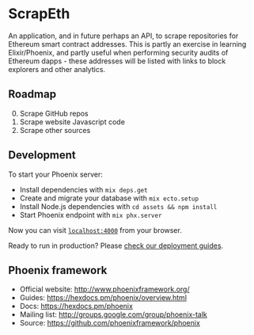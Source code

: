 # ScrapEth

An application, and in future perhaps an API, to scrape repositories for Ethereum smart contract addresses. This is partly an exercise in learning Elixir/Phoenix, and partly useful when performing security audits of Ethereum dapps - these addresses will be listed with links to block explorers and other analytics.

## Roadmap

0. Scrape GitHub repos
1. Scrape website Javascript code
2. Scrape other sources

## Development

To start your Phoenix server:

  * Install dependencies with `mix deps.get`
  * Create and migrate your database with `mix ecto.setup`
  * Install Node.js dependencies with `cd assets && npm install`
  * Start Phoenix endpoint with `mix phx.server`

Now you can visit [`localhost:4000`](http://localhost:4000) from your browser.

Ready to run in production? Please [check our deployment guides](https://hexdocs.pm/phoenix/deployment.html).

## Phoenix framework

  * Official website: http://www.phoenixframework.org/
  * Guides: https://hexdocs.pm/phoenix/overview.html
  * Docs: https://hexdocs.pm/phoenix
  * Mailing list: http://groups.google.com/group/phoenix-talk
  * Source: https://github.com/phoenixframework/phoenix
